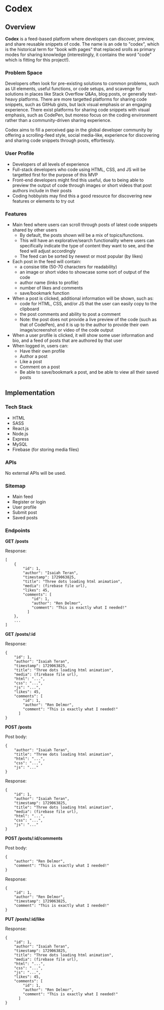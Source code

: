# Codex

## Overview

**Codex** is a feed-based platform where developers can discover, preview, and share reusable snippets of code. The name is an ode to "codex", which is the historical term for "book with pages" that replaced srolls as primary modes for sharing knowledge (interestingly, it contains the word "code" which is fitting for this project!).

### Problem Space

Developers often look for pre-existing solutions to common problems, such as UI elements, useful functions, or code setups, and scavenge for solutions in places like Stack Overflow Q&As, blog posts, or generally text-heavy platforms. There are more targetted platforms for sharing code snippets, such as GitHub gists, but lack visual emphasis or an engaging experience. There exist platforms for sharing code snippets with visual emphasis, such as CodePen, but moreso focus on the coding environment rather than a community-driven sharing experience. 

Codex aims to fill a perceived gap in the global developer community by offering a scrolling-feed style, social media-like, experience for discovering and sharing code snippets through posts, effortlessly. 

### User Profile

- Developers of all levels of experience
- Full-stack developers who code using HTML, CSS, and JS will be targetted first for the purpose of this MVP
- Front-end developers might find this useful, due to being able to preview the output of code through images or short videos that post authors include in their posts
- Coding hobbyists may find this a good resource for discovering new features or elements to try out

### Features

- Main feed where users can scroll through posts of latest code snippets shared by other users
  - By default, the posts shown will be a mix of topics/functions.
  - This will have an explorative/search functionality where users can specifically indicate the type of content they want to see, and the feed will adjust accordingly
  - The feed can be sorted by newest or most popular (by likes)
- Each post in the feed will contain:
  - a consise title (50-70 characters for readability)
  - an image or short video to showcase some sort of output of the code
  - author name (links to profile)
  - number of likes and comments
  - save/bookmark function
- When a post is clicked, additional information will be shown, such as:
  -  code for HTML, CSS, and/or JS that the user can easily copy to the clipboard
  -  the post comments and ability to post a comment
  -  Note: the post does not provide a live preview of the code (such as that of CodePen), and it is up to the author to provide their own image/screenshot or video of the code output
- When a user profile is clicked, it will show some user information and bio, and a feed of posts that are authored by that user
- When logged in, users can:
  - Have their own profile
  - Author a post
  - Like a post
  - Comment on a post
  - Be able to save/bookmark a post, and be able to view all their saved posts

## Implementation

### Tech Stack

- HTML
- SASS
- React.js
- Node.js
- Express
- MySQL
- Firebase (for storing media files)

### APIs

No external APIs will be used.

### Sitemap

- Main feed
- Register or login
- User profile
- Submit post
- Saved posts

### Endpoints

**GET /posts**

Response: 
```
[
    {
        "id": 1,
        "author": "Isaiah Teran",
        "timestamp": 1729063825,
        "title": "Three dots loading html animation",
        "media": (firebase file url),
        "likes": 45,
        "comments": [
            "id": 1,
            "author": "Ren Delmor",
            "comment": "This is exactly what I needed!"
          ]
    },
    ...
]
```

**GET /posts/:id**

Response: 
```
{
    "id": 1,
    "author": "Isaiah Teran",
    "timestamp": 1729063825,
    "title": "Three dots loading html animation",
    "media": (firebase file url),
    "html": "...",
    "css": "...",
    "js": "...",
    "likes": 45,
    "comments": [
        "id": 1,
        "author": "Ren Delmor",
        "comment": "This is exactly what I needed!"
      ]
}
```

**POST /posts**

Post body: 
```
{
    "author": "Isaiah Teran",
    "title": "Three dots loading html animation",
    "html": "...",
    "css": "...",
    "js": "..."
}
```

Response: 
```
{
    "id": 1,
    "author": "Isaiah Teran",
    "timestamp": 1729063825,
    "title": "Three dots loading html animation",
    "media": (firebase file url),
    "html": "...",
    "css": "...",
    "js": "..."
}
```

**POST /posts/:id/comments**

Post body: 
```
{
    "author": "Ren Delmor",
    "comment": "This is exactly what I needed!"
}
```

Response: 
```
{
    "id": 1,
    "author": "Ren Delmor",
    "timestamp": 1729063825,
    "comment": "This is exactly what I needed!"
}
```

**PUT /posts/:id/like**

Response: 
```
{
    "id": 1,
    "author": "Isaiah Teran",
    "timestamp": 1729063825,
    "title": "Three dots loading html animation",
    "media": (firebase file url),
    "html": "...",
    "css": "...",
    "js": "...",
    "likes": 45,
    "comments": [
        "id": 1,
        "author": "Ren Delmor",
        "comment": "This is exactly what I needed!"
      ]
}
```
